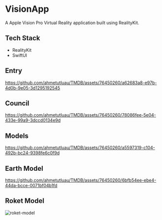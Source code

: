 # VisionApp
A Apple Vision Pro Virtual Reality application built using RealityKit.

## Tech Stack
- RealityKit
- SwiftUI

## Entry
https://github.com/ahmetutluau/TMDB/assets/76450260/a62683a8-e97b-4d0b-9e05-3d1295192545

## Council
https://github.com/ahmetutluau/TMDB/assets/76450260/78086fee-5e04-433e-99a9-3dccd0134e9d

## Models
https://github.com/ahmetutluau/TMDB/assets/76450260/a5597319-c104-492b-bc24-9398fe6c0f9d

## Earth Model
https://github.com/ahmetutluau/TMDB/assets/76450260/6bfb54ee-ebe4-44da-bcce-0071bf04b1fd

## Roket Model
![roket-model](https://github.com/ahmetutluau/TMDB/assets/76450260/528a26b8-c03b-4386-9682-6cd2e3833253)
